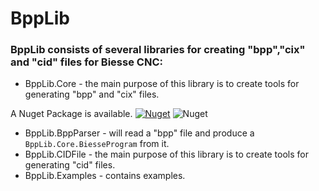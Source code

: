 # BppLib
### BppLib consists of several libraries for creating "bpp","cix" and "cid" files for Biesse CNC:
- BppLib.Core - the main purpose of this library is to create tools for generating "bpp" and "cix" files.  

A Nuget Package is available.
[![Nuget](https://img.shields.io/nuget/v/BppLib.Core)](https://www.nuget.org/packages/BppLib.Core)
![Nuget](https://img.shields.io/nuget/dt/BppLib.Core)
  
- BppLib.BppParser - will read a "bpp" file and produce a `BppLib.Core.BiesseProgram` from it.
- BppLib.CIDFile - the main purpose of this library is to create tools for generating "cid" files.
- BppLib.Examples - contains examples.
